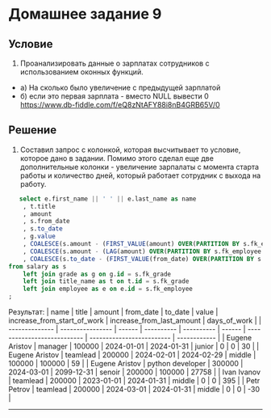 # Домашнее задание 9

## Условие
1. Проанализировать данные о зарплатах сотрудников с использованием оконных функций.
 - а) На сколько было увеличение с предыдущей зарплатой
 - б) если это первая зарплата - вместо NULL вывести 0
https://www.db-fiddle.com/f/eQ8zNtAFY88i8nB4GRB65V/0

## Решение
1. Составил запрос с колонкой, которая высчитывает то условие, которое дано в задании. Помимо этого сделал еще две дополнительные колонки - увеличение зарпалаты с момента старта работы и количество дней, который работает сотрудник с выхода на работу.
```sql
   select e.first_name || ' ' || e.last_name as name
	, t.title
    , amount
    , s.from_date
    , s.to_date
    , g.value 
    , COALESCE(s.amount - (FIRST_VALUE(amount) OVER(PARTITION BY s.fk_employee ORDER BY s.from_date)) , 0) AS increase_from_start_of_work
    , COALESCE(s.amount - (LAG(amount) OVER(PARTITION BY s.fk_employee ORDER BY s.from_date)) , 0) AS increase_from_last_amount
    , COALESCE(s.to_date - (FIRST_VALUE(from_date) OVER(PARTITION BY s.fk_employee ORDER BY s.from_date)) , 0) AS days_of_work
from salary as s 
	left join grade as g on g.id = s.fk_grade 
    left join title_name as t on t.id = s.fk_grade
    left join employee as e on e.id = s.fk_employee
;
```
Результат:
| name           | title            | amount | from_date  | to_date    | value  | increase_from_start_of_work | increase_from_last_amount | days_of_work |
| -------------- | ---------------- | ------ | ---------- | ---------- | ------ | --------------------------- | ------------------------- | ------------ |
| Eugene Aristov | manager          | 100000 | 2024-01-01 | 2024-01-31 | junior | 0                           | 0                         | 30           |
| Eugene Aristov | teamlead         | 200000 | 2024-02-01 | 2024-02-29 | middle | 100000                      | 100000                    | 59           |
| Eugene Aristov | python developer | 300000 | 2024-03-01 | 2099-12-31 | senoir | 200000                      | 100000                    | 27758        |
| Ivan Ivanov    | teamlead         | 200000 | 2023-01-01 | 2024-01-31 | middle | 0                           | 0                         | 395          |
| Petr Petrov    | teamlead         | 200000 | 2024-03-01 | 2024-01-31 | middle | 0                           | 0                         | -30          |

---
